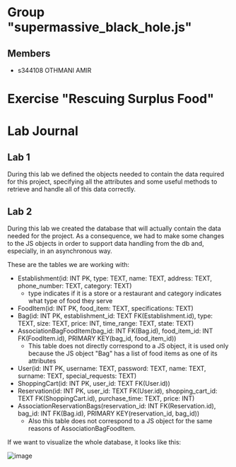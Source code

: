 # Group "supermassive_black_hole.js"

## Members
- s344108 OTHMANI AMIR

# Exercise "Rescuing Surplus Food"

# Lab Journal

## Lab 1

During this lab we defined the objects needed to contain the data required for this project, specifying all the attributes and some useful methods to retrieve and handle all of this data correctly.

## Lab 2

During this lab we created the database that will actually contain the data needed for the project. As a consequence, we had to make some changes to the JS objects in order to support data handling from the db and, especially, in an  asynchronous way.

These are the tables we are working with:

- Establishment(id: INT PK, type: TEXT, name: TEXT, address: TEXT, phone_number: TEXT, category: TEXT)
  - type indicates if it is a store or a restaurant and category indicates what type of food they serve
- FoodItem(id: INT PK, food_item: TEXT, specifications: TEXT)
- Bag(id: INT PK, establishment_id: TEXT FK(Establishment.id), type: TEXT, size: TEXT, price: INT, time_range: TEXT, state: TEXT)
- AssociationBagFoodItem(bag_id: INT FK(Bag.id), food_item_id: INT FK(FoodItem.id), PRIMARY KEY(bag_id, food_item_id))
  - This table does not directly correspond to a JS object, it is used only because the JS object "Bag" has a list of food items as one of its attributes
- User(id: INT PK, username: TEXT, password: TEXT, name: TEXT, surname: TEXT, special_requests: TEXT)
- ShoppingCart(id: INT PK, user_id: TEXT FK(User.id))
- Reservation(id: INT PK, user_id: TEXT FK(User.id), shopping_cart_id: TEXT FK(ShoppingCart.id), purchase_time: TEXT, price: INT)
- AssociationReservationBags(reservation_id: INT FK(Reservation.id), bag_id: INT FK(Bag.id), PRIMARY KEY(reservation_id, bag_id))
  - Also this table does not correspond to a JS object for the same reasons of AssociationBagFoodItem.
 
If we want to visualize the whole database, it looks like this:

![image](https://github.com/user-attachments/assets/e5e83f7b-d959-4002-badb-ba64e1945d63)